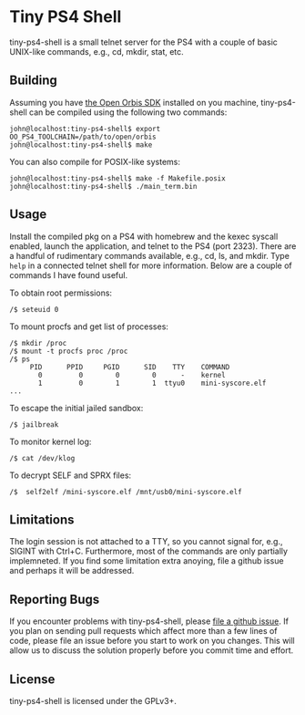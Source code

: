# Tiny PS4 Shell
tiny-ps4-shell is a small telnet server for the PS4 with a couple of basic
UNIX-like commands, e.g., cd, mkdir, stat, etc.

## Building
Assuming you have [the Open Orbis SDK][openorbis] installed on you machine,
tiny-ps4-shell can be compiled using the following two commands:

```console
john@localhost:tiny-ps4-shell$ export OO_PS4_TOOLCHAIN=/path/to/open/orbis
john@localhost:tiny-ps4-shell$ make
```

You can also compile for POSIX-like systems:
```console
john@localhost:tiny-ps4-shell$ make -f Makefile.posix
john@localhost:tiny-ps4-shell$ ./main_term.bin
```

## Usage
Install the compiled pkg on a PS4 with homebrew and the kexec syscall enabled,
launch the application, and telnet to the PS4 (port 2323). There are a handful
of rudimentary commands available, e.g., cd, ls, and mkdir. Type `help` in a
connected telnet shell for more information. Below are a couple of commands I
have found useful.


To obtain root permissions:
```console
/$ seteuid 0
```

To mount procfs and get list of processes:
```console
/$ mkdir /proc
/$ mount -t procfs proc /proc
/$ ps
     PID      PPID     PGID      SID    TTY    COMMAND
       0         0        0        0      -    kernel
       1         0        1        1  ttyu0    mini-syscore.elf
...
```

To escape the initial jailed sandbox:
```console
/$ jailbreak
```

To monitor kernel log:
```console
/$ cat /dev/klog
```

To decrypt SELF and SPRX files:
```console
/$  self2elf /mini-syscore.elf /mnt/usb0/mini-syscore.elf
```

## Limitations
The login session is not attached to a TTY, so you cannot signal for, e.g., SIGINT
with Ctrl+C. Furthermore, most of the commands are only partially implemneted.
If you find some limitation extra anoying, file a github issue and perhaps it will
be addressed.

## Reporting Bugs
If you encounter problems with tiny-ps4-shell, please [file a github issue][issues].
If you plan on sending pull requests which affect more than a few lines of code,
please file an issue before you start to work on you changes. This will allow us
to discuss the solution properly before you commit time and effort.

## License
tiny-ps4-shell is licensed under the GPLv3+.

[openorbis]: https://github.com/OpenOrbis/OpenOrbis-PS4-Toolchain
[issues]: https://github.com/john-tornblom/tiny-ps4-shell/issues/new

